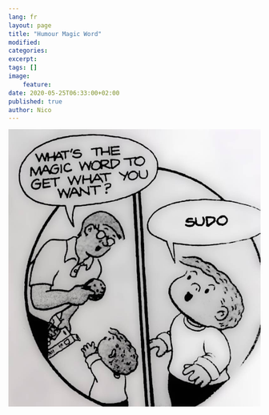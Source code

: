 ```yaml
---
lang: fr
layout: page
title: "Humour Magic Word"
modified:
categories:
excerpt:
tags: []
image:
    feature:
date: 2020-05-25T06:33:00+02:00
published: true
author: Nico
---
```


[![sudo is the magic word][image-1]][image-1]

[image-1]: ../../files/2020-05-25-humour-magic-word/magic-word.jpg
